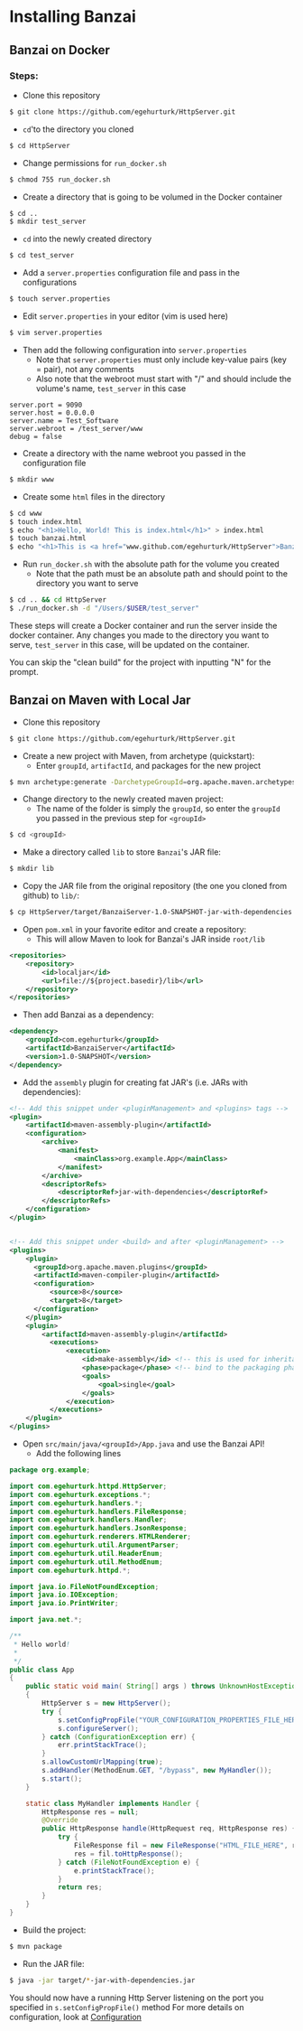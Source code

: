 # Installing Banzai

## Banzai on Docker
### Steps:
* Clone this repository 

```bash
$ git clone https://github.com/egehurturk/HttpServer.git
``` 


* `cd`'to the directory you cloned 

```bash
$ cd HttpServer 
```

* Change permissions for `run_docker.sh`

```bash
$ chmod 755 run_docker.sh
``` 


* Create a directory that is going to be volumed in the Docker container
```bash
$ cd ..
$ mkdir test_server
``` 

* `cd` into the newly created directory
```bash
$ cd test_server
```

* Add a `server.properties` configuration file and pass in the configurations
```bash
$ touch server.properties
``` 

* Edit `server.properties` in your editor (vim is used here)
```bash
$ vim server.properties
```
* Then add the following configuration into `server.properties`
    * Note that `server.properties` must only include key-value pairs (key = pair), not any comments
    * Also note that the webroot must start with "/" and should include the volume's name, `test_server` in this case
```properties
server.port = 9090 
server.host = 0.0.0.0 
server.name = Test_Software 
server.webroot = /test_server/www 
debug = false
```

* Create a directory with the name webroot you passed in the configuration file
```bash
$ mkdir www
``` 

* Create some `html` files in the directory
```bash
$ cd www
$ touch index.html
$ echo "<h1>Hello, World! This is index.html</h1>" > index.html
$ touch banzai.html
$ echo "<h1>This is <a href="www.github.com/egehurturk/HttpServer">Banzai</a> </h1>" > banzai.html
```
* Run `run_docker.sh` with the absolute path for the volume you created
    * Note that the path must be an absolute path and should point to the directory you want to serve
```bash
$ cd .. && cd HttpServer
$ ./run_docker.sh -d "/Users/$USER/test_server"
``` 

These steps will create a Docker container and run the server inside the docker container. Any changes you made to the directory you want to serve, `test_server` in this case, will be updated on the container.

You can skip the "clean build" for the project with inputting "N" for the prompt. 

## Banzai on Maven with Local Jar
* Clone this repository

```bash
$ git clone https://github.com/egehurturk/HttpServer.git
``` 

* Create a new project with Maven, from archetype (quickstart):
    * Enter `groupId`, `artifactId`, and packages for the new project  
```bash
$ mvn archetype:generate -DarchetypeGroupId=org.apache.maven.archetypes -DarchetypeArtifactId=maven-archetype-quickstart -DarchetypeVersion=1.4
```

* Change directory to the newly created maven project:
    * The name of the folder is simply the `groupId`, so enter the `groupId` you passed in the previous step for `<groupId>`
```bash
$ cd <groupId>
```

* Make a directory called `lib` to store `Banzai`'s JAR file:

```bash
$ mkdir lib
```

* Copy the JAR file from the original repository (the one you cloned from github) to `lib/`:

```bash
$ cp HttpServer/target/BanzaiServer-1.0-SNAPSHOT-jar-with-dependencies ./lib/
```

* Open `pom.xml` in your favorite editor and create a repository:
    * This will allow Maven to look for Banzai's JAR inside `root/lib` 
```xml
<repositories>
	<repository>
		<id>localjar</id>
		<url>file://${project.basedir}/lib</url>
	</repository>
</repositories>
```

* Then add Banzai as a dependency:

```xml
<dependency>
    <groupId>com.egehurturk</groupId>
    <artifactId>BanzaiServer</artifactId>
    <version>1.0-SNAPSHOT</version>
</dependency> 
```

* Add the `assembly` plugin for creating fat JAR's (i.e. JARs with dependencies):
```xml
<!-- Add this snippet under <pluginManagement> and <plugins> tags -->
<plugin>
    <artifactId>maven-assembly-plugin</artifactId>
    <configuration>
        <archive>
            <manifest>
                <mainClass>org.example.App</mainClass>
            </manifest>
        </archive>
        <descriptorRefs>
            <descriptorRef>jar-with-dependencies</descriptorRef>
        </descriptorRefs>
    </configuration>
</plugin>


<!-- Add this snippet under <build> and after <pluginManagement> -->
<plugins>
    <plugin>
      <groupId>org.apache.maven.plugins</groupId>
      <artifactId>maven-compiler-plugin</artifactId>
      <configuration>
          <source>8</source>
          <target>8</target>
      </configuration>
    </plugin>
    <plugin>
        <artifactId>maven-assembly-plugin</artifactId>
          <executions>
              <execution>
                  <id>make-assembly</id> <!-- this is used for inheritance merges -->
                  <phase>package</phase> <!-- bind to the packaging phase -->
                  <goals>
                      <goal>single</goal>
                  </goals>
              </execution>
          </executions>
    </plugin>
</plugins>
```
 
* Open `src/main/java/<groupId>/App.java` and use the Banzai API!
    * Add the following lines

```java
package org.example;

import com.egehurturk.httpd.HttpServer;
import com.egehurturk.exceptions.*;
import com.egehurturk.handlers.*;
import com.egehurturk.handlers.FileResponse;
import com.egehurturk.handlers.Handler;
import com.egehurturk.handlers.JsonResponse;
import com.egehurturk.renderers.HTMLRenderer;
import com.egehurturk.util.ArgumentParser;
import com.egehurturk.util.HeaderEnum;
import com.egehurturk.util.MethodEnum;
import com.egehurturk.httpd.*;

import java.io.FileNotFoundException;
import java.io.IOException;
import java.io.PrintWriter;

import java.net.*;

/**
 * Hello world!
 *
 */
public class App 
{
    public static void main( String[] args ) throws UnknownHostException
    {
    	HttpServer s = new HttpServer(); 
		try {
			s.setConfigPropFile("YOUR_CONFIGURATION_PROPERTIES_FILE_HERE"); // enter a property configuration file
			s.configureServer();
		} catch (ConfigurationException err) {
			err.printStackTrace();
		}
		s.allowCustomUrlMapping(true);
		s.addHandler(MethodEnum.GET, "/bypass", new MyHandler());
		s.start();
	}

	static class MyHandler implements Handler {
		HttpResponse res = null;
		@Override
		public HttpResponse handle(HttpRequest req, HttpResponse res) {
			try {
				FileResponse fil = new FileResponse("HTML_FILE_HERE", res.getStream()); // enter a HTML file 
				res = fil.toHttpResponse();
			} catch (FileNotFoundException e) {
				e.printStackTrace();
			}
			return res;
		}
	}
}

```

* Build the project:
```bash
$ mvn package
```

* Run the JAR file:

```bash
$ java -jar target/*-jar-with-dependencies.jar
```

You should now have a running Http Server listening on the port you specified in `s.setConfigPropFile()` method
For more details on configuration, look at [Configuration](Configuration.md)